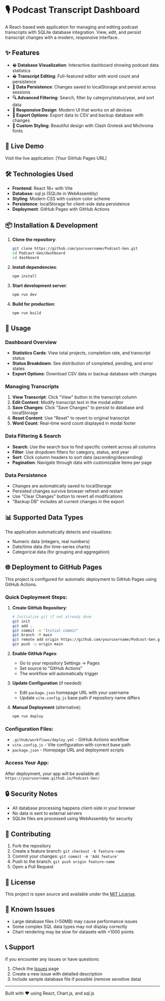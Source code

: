 # 🎙️ Podcast Transcript Dashboard

A React-based web application for managing and editing podcast transcripts with SQLite database integration. View, edit, and persist transcript changes with a modern, responsive interface.

## ✨ Features

- **� Database Visualization**: Interactive dashboard showing podcast data statistics
- **� Transcript Editing**: Full-featured editor with word count and persistence
- **💾 Data Persistence**: Changes saved to localStorage and persist across sessions
- **🔍 Advanced Filtering**: Search, filter by category/status/year, and sort data
- **📱 Responsive Design**: Modern UI that works on all devices
- **📁 Export Options**: Export data to CSV and backup database with changes
- **🎨 Custom Styling**: Beautiful design with Clash Grotesk and Michroma fonts

## 🚀 Live Demo

Visit the live application: [Your GitHub Pages URL]

## 🛠️ Technologies Used

- **Frontend**: React 18+ with Vite
- **Database**: sql.js (SQLite in WebAssembly)
- **Styling**: Modern CSS with custom color scheme
- **Persistence**: localStorage for client-side data persistence  
- **Deployment**: GitHub Pages with GitHub Actions

## 📦 Installation & Development

1. **Clone the repository**:
   ```bash
   git clone https://github.com/yourusername/Podcast-Gen.git
   cd Podcast-Gen/dashboard
   cd dashboard
   ```

2. **Install dependencies**:
   ```bash
   npm install
   ```

3. **Start development server**:
   ```bash
   npm run dev
   ```

4. **Build for production**:
   ```bash
   npm run build
   ```

## 🔧 Usage

### Dashboard Overview
- **Statistics Cards**: View total projects, completion rate, and transcript status
- **Status Breakdown**: See distribution of completed, pending, and error states
- **Export Options**: Download CSV data or backup database with changes

### Managing Transcripts
1. **View Transcript**: Click "View" button in the transcript column
2. **Edit Content**: Modify transcript text in the modal editor
3. **Save Changes**: Click "Save Changes" to persist to database and localStorage
4. **Reset Content**: Use "Reset" to revert to original transcript
5. **Word Count**: Real-time word count displayed in modal footer

### Data Filtering & Search
- **Search**: Use the search box to find specific content across all columns
- **Filter**: Use dropdown filters for category, status, and year
- **Sort**: Click column headers to sort data (ascending/descending)
- **Pagination**: Navigate through data with customizable items per page

### Data Persistence
- Changes are automatically saved to localStorage
- Persisted changes survive browser refresh and restart
- Use "Clear Changes" button to revert all modifications
- "Backup DB" includes all current changes in the export

## 📊 Supported Data Types

The application automatically detects and visualizes:
- Numeric data (integers, real numbers)
- Date/time data (for time-series charts)
- Categorical data (for grouping and aggregation)

## 🌐 Deployment to GitHub Pages

This project is configured for automatic deployment to GitHub Pages using GitHub Actions.

### Quick Deployment Steps:

1. **Create GitHub Repository**:
   ```bash
   # Initialize git if not already done
   git init
   git add .
   git commit -m "Initial commit"
   git branch -M main
   git remote add origin https://github.com/yourusername/Podcast-Gen.git
   git push -u origin main
   ```

2. **Enable GitHub Pages**:
   - Go to your repository Settings → Pages
   - Set source to "GitHub Actions"
   - The workflow will automatically trigger

3. **Update Configuration** (if needed):
   - Edit `package.json` homepage URL with your username
   - Update `vite.config.js` base path if repository name differs

4. **Manual Deployment** (alternative):
   ```bash
   npm run deploy
   ```

### Configuration Files:
- `.github/workflows/deploy.yml` - GitHub Actions workflow
- `vite.config.js` - Vite configuration with correct base path
- `package.json` - Homepage URL and deployment scripts

### Access Your App:
After deployment, your app will be available at:
`https://yourusername.github.io/Podcast-Gen/`

## 🔒 Security Notes

- All database processing happens client-side in your browser
- No data is sent to external servers
- SQLite files are processed using WebAssembly for security

## 🤝 Contributing

1. Fork the repository
2. Create a feature branch: `git checkout -b feature-name`
3. Commit your changes: `git commit -m 'Add feature'`
4. Push to the branch: `git push origin feature-name`
5. Open a Pull Request

## 📄 License

This project is open source and available under the [MIT License](LICENSE).

## 🐛 Known Issues

- Large database files (>50MB) may cause performance issues
- Some complex SQL data types may not display correctly
- Chart rendering may be slow for datasets with >1000 points

## 📞 Support

If you encounter any issues or have questions:
1. Check the [Issues](../../issues) page
2. Create a new issue with detailed description
3. Include sample database file if possible (remove sensitive data)

---

Built with ❤️ using React, Chart.js, and sql.js
